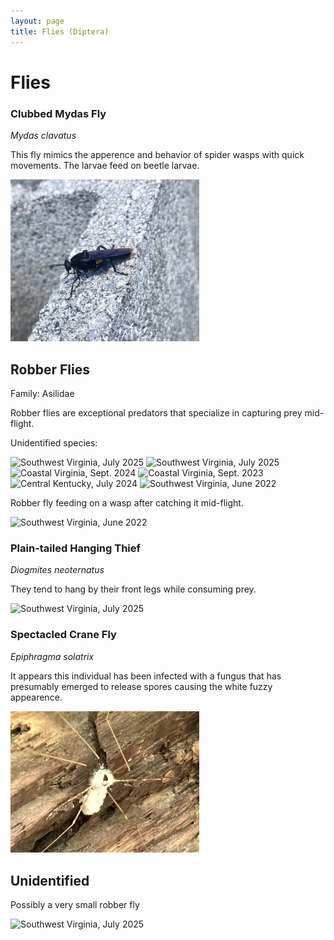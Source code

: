 ```yaml
---
layout: page
title: Flies (Diptera)
---
```


# Flies

### Clubbed Mydas Fly
*Mydas clavatus*

This fly mimics the apperence and behavior of spider wasps with quick movements. The larvae feed on beetle larvae.

<img src="../../assets/images/Diptera/Clubbed Mydas Fly.jpg" title="Southwest Virginia, July 2025" width = "60%">

## Robber Flies

Family: Asilidae

Robber flies are exceptional predators that specialize in capturing prey mid-flight.

Unidentified species:

<img src="{{site.baseurl}}/assets/images/Diptera/Robber_Fly1.jpg" title="Southwest Virginia, July 2025" width="49%">
<img src="{{site.baseurl}}/assets/images/Diptera/Robber_Fly2.jpg" title="Southwest Virginia, July 2025" width="49%">
<img src="{{site.baseurl}}/assets/images/Diptera/Robber_Fly3.jpg" title="Coastal Virginia, Sept. 2024" width="49%">
<img src="{{site.baseurl}}/assets/images/Diptera/Robber_Fly4.jpg" title="Coastal Virginia, Sept. 2023" width="49%">
<img src="{{site.baseurl}}/assets/images/Diptera/Robber_Fly5.jpg" title="Central Kentucky, July 2024" width="49%">
<img src="{{site.baseurl}}/assets/images/Diptera/Robber_Fly6.jpg" title="Southwest Virginia, June 2022" width="49%">

Robber fly feeding on a wasp after catching it mid-flight.

<img src="{{site.baseurl}}/assets/images/Diptera/Robber_Fly7.jpg" title="Southwest Virginia, June 2022" width="60%">

### Plain-tailed Hanging Thief
*Diogmites neoternatus*

They tend to hang by their front legs while consuming prey.

<img src="{{site.baseurl}}/assets/images/Diptera/Plain-tailed Hanging Thief.jpg" title="Southwest Virginia, July 2025" width="60%">

### Spectacled Crane Fly
*Epiphragma solatrix*

It appears this individual has been infected with a fungus that has presumably emerged to release spores causing the white fuzzy appearence.

<img src="../../assets/images/Diptera/Spectacled Crane Fly Fungus.jpg" title="Southwest Virginia, June 2022" width="60%">


## Unidentified

Possibly a very small robber fly

<img src="{{site.baseurl}}/assets/images/Diptera/Unknown_Fly1.jpg" title="Southwest Virginia, July 2025" width="60%">

